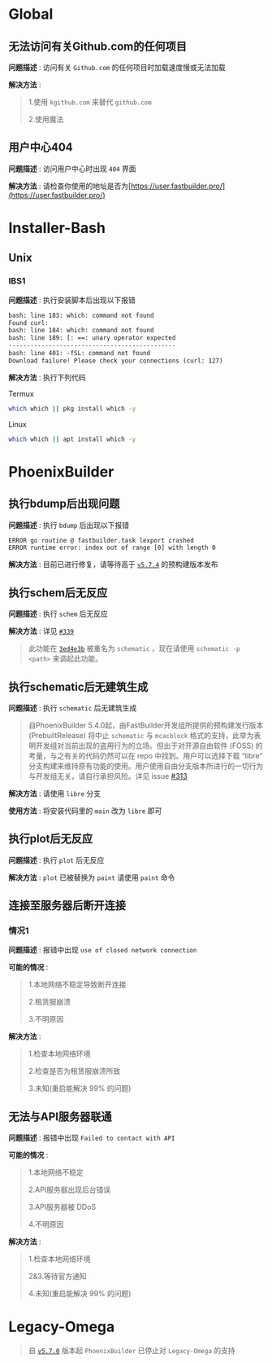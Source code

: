 # Global
## 无法访问有关Github.com的任何项目
**问题描述** : 访问有关 `Github.com` 的任何项目时加载速度慢或无法加载

**解决方法** : 

> 1.使用 `kgithub.com` 来替代 `github.com` 
> 
> 2.使用魔法

## 用户中心404
**问题描述** : 访问用户中心时出现 `404` 界面

**解决方法** : 请检查你使用的地址是否为[https://user.fastbuilder.pro/](https://user.fastbuilder.pro/)

# Installer-Bash
## Unix
### IBS1
**问题描述** : 执行安装脚本后出现以下报错
```txt
bash: line 183: which: command not found
Found curl:
bash: line 184: which: command not found
bash: line 189: [: ==: unary operator expected
----------------------------------------------
bash: line 401: -fSL: command not found
Download failure! Please check your connections (curl: 127)
```
**解决方法** : 执行下列代码

Termux
```sh
which which || pkg install which -y
```
Linux
```sh
which which || apt install which -y
```

# PhoenixBuilder
## 执行bdump后出现问题
**问题描述** : 执行 `bdump` 后出现以下报错
```txt
ERROR go routine @ fastbuilder.task lexport crashed
ERROR runtime error: index out of range [0] with length 0
```
**解决方法** : 目前已进行修复，请等待高于 [`v5.7.4`](https://github.com/LNSSPsd/PhoenixBuilder/releases/tag/v5.7.4) 的预构建版本发布

## 执行schem后无反应
**问题描述** : 执行 `schem` 后无反应

**解决方法** : 详见 [`#339`](https://github.com/LNSSPsd/PhoenixBuilder/issues/339)
> 此功能在 [`3ed4e3b`](https://github.com/LNSSPsd/PhoenixBuilder/commit/3ed4e3b78d4f0b9647ff58dbb65f850669b4918e) 被重名为 `schematic` ，现在请使用 `schematic -p <path>` 来调起此功能。

## 执行schematic后无建筑生成
**问题描述** : 执行 `schematic` 后无建筑生成
> 自PhoenixBuilder 5.4.0起，由FastBuilder开发组所提供的预构建发行版本 (PrebuiltRelease) 将中止 `schematic` 与 `mcacblock` 格式的支持，此举为表明开发组对当前出现的盗用行为的立场。但出于对开源自由软件 (FOSS) 的考量，与之有关的代码仍然可以在 repo 中找到。用户可以选择下载 “libre” 分支构建来维持原有功能的使用。用户使用自由分支版本所进行的一切行为与开发组无关，请自行承担风险。详见 issue [#313](https://github.com/LNSSPsd/PhoenixBuilder/issues/313)

**解决方法** : 请使用 `libre` 分支 

**使用方法** : 将安装代码里的 `main` 改为 `libre` 即可

## 执行plot后无反应
**问题描述** : 执行 `plot` 后无反应

**解决方法** : `plot` 已被替换为 `paint` 请使用 `paint` 命令

## 连接至服务器后断开连接
### 情况1
**问题描述** : 报错中出现 `use of closed network connection`

**可能的情况** : 

> 1.本地网络不稳定导致断开连接 
> 
> 2.租赁服崩溃 
> 
> 3.不明原因

**解决方法** : 

> 1.检查本地网络环境 
> 
> 2.检查是否为租赁服崩溃所致 
> 
> 3.未知(重启能解决 99% 的问题)

## 无法与API服务器联通
**问题描述** : 报错中出现 `Failed to contact with API`

**可能的情况** : 

> 1.本地网络不稳定
> 
> 2.API服务器出现后台错误
> 
> 3.API服务器被 DDoS 
> 
> 4.不明原因

**解决方法** : 

> 1.检查本地网络环境
> 
> 2&3.等待官方通知
> 
> 4.未知(重启能解决 99% 的问题)

# Legacy-Omega

> 自 [`v5.7.0`](https://github.com/LNSSPsd/PhoenixBuilder/releases/tag/v5.7.0) 版本起 `PhoenixBuilder` 已停止对 `Legacy-Omega` 的支持